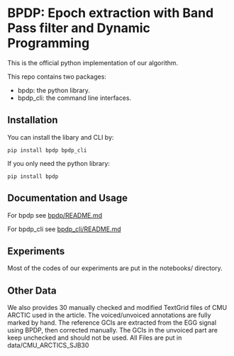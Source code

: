 # BPDP: Epoch extraction with Band Pass filter and Dynamic Programming

This is the official python implementation of our algorithm. 

This repo contains two packages:
- bpdp: the python library.
- bpdp_cli: the command line interfaces.

## Installation
You can install the libary and CLI by:
```
pip install bpdp bpdp_cli
```

If you only need the python library:
```
pip install bpdp
```

## Documentation and Usage
For bpdp see [bpdp/README.md](bpdp/README.md)

For bpdp_cli see [bpdp_cli/README.md](bpdp_cli/README.md)


## Experiments
Most of the codes of our experiments are put in the notebooks/ directory. 

## Other Data
We also provides 30 manually checked and modified TextGrid files of CMU ARCTIC used in the article.
The voiced/unvoiced annotations are fully marked by hand. The reference GCIs are extracted from the EGG signal using BPDP, then corrected manually. 
The GCIs in the unvoiced part are keep unchecked and should not be used.
All Files are put in data/CMU_ARCTICS_SJB30


